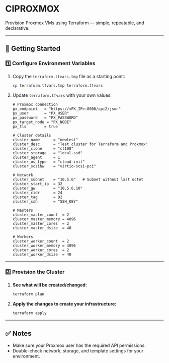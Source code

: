 # CIPROXMOX

Provision Proxmox VMs using Terraform — simple, repeatable, and declarative.

---

## 📌 Getting Started

### 1️⃣ Configure Environment Variables

1. Copy the `terraform.tfvars.tmp` file as a starting point:

   ```bash
   cp terraform.tfvars.tmp terraform.tfvars
   ```

2. Update `terraform.tfvars` with your own values:

   ```hcl
   # Proxmox connection
   px_endpoint   = "https://<PX_IP>:8006/api2/json"
   px_user       = "PX_USER"
   px_password   = "PX_PASSWORD"
   px_target_node = "PX_NODE"
   px_tls        = true

   # Cluster details
   cluster_name      = "newtest"
   cluster_desc      = "Test cluster for Terraform and Proxmox"
   cluster_clone     = "ct108"
   cluster_storage   = "local-ssd"
   cluster_agent     = 1
   cluster_os_type   = "cloud-init"
   cluster_scsihw    = "virtio-scsi-pci"

   # Network
   cluster_subnet    = "10.5.6"   # Subnet without last octet
   cluster_start_ip  = 32
   cluster_gw        = "10.5.6.10"
   cluster_cidr      = 24
   cluster_tag       = 92
   cluster_ssh       = "SSH_KEY"

   # Masters
   cluster_master_count  = 2
   cluster_master_memory = 4096
   cluster_master_cores  = 2
   cluster_master_dsize  = 40

   # Workers
   cluster_worker_count  = 2
   cluster_worker_memory = 4096
   cluster_worker_cores  = 2
   cluster_worker_dsize  = 40
   ```

---

### 2️⃣ Provision the Cluster

1. **See what will be created/changed:**

   ```bash
   terraform plan
   ```

2. **Apply the changes to create your infrastructure:**

   ```bash
   terraform apply
   ```

---

## ✅ Notes

* Make sure your Proxmox user has the required API permissions.
* Double-check network, storage, and template settings for your environment.
